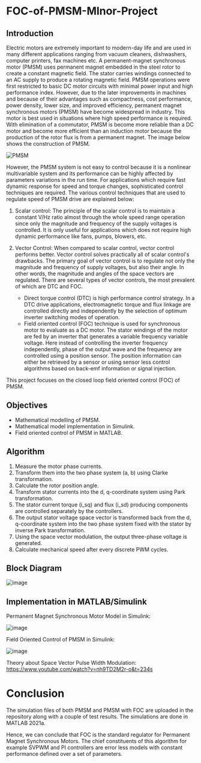 # FOC-of-PMSM-MInor-Project

## Introduction

Electric motors are extremely important to modern-day life and are used in many different applications ranging from vacuum cleaners, dishwashers, computer printers, fax machines etc. A permanent-magnet synchronous motor (PMSM) uses permanent magnet embedded in the steel rotor to create a constant magnetic field. The stator carries windings connected to an AC supply to produce a rotating magnetic field.
PMSM operations were first restricted to basic DC motor circuits with minimal power input and high performance index. However, due to the later improvements in machines and because of their advantages such as compactness, cost performance, power density, lower size, and improved efficiency, permanent magnet synchronous motors (PMSM) have become widespread in industry. This motor is best used in situations where high speed performance is required. With elimination of a commutator, PMSM is become more reliable than a DC motor and become more efficient than an induction motor because the production of the rotor flux is from a permanent magnet. The image below shows the construction of PMSM.

![PMSM](https://user-images.githubusercontent.com/67676040/124380763-2c5adc00-dcdc-11eb-93e9-a4777df9ce3c.png)

However, the PMSM system is not easy to control because it is a nonlinear multivariable system and its performance can be highly affected by parameters variations in the run time. For applications which require fast dynamic response for speed and torque changes, sophisticated control techniques are required. The various control techniques that are used to regulate speed of PMSM drive are explained below: 

1. Scalar control: The principle of the scalar control is to maintain a constant V/Hz ratio almost through the whole speed range operation since only the magnitude and frequency of the supply voltages is controlled. It is only useful for applications which does not require high dynamic performance like fans, pumps, blowers, etc.

2. Vector Control: When compared to scalar control, vector control performs better. Vector control solves practically all of scalar control's drawbacks. The primary goal of vector control is to regulate not only the magnitude and frequency of supply voltages, but also their angle. In other words, the magnitude and angles of the space vectors are regulated. There are several types of vector controls, the most prevalent of which are DTC and FOC.

    - Direct torque control (DTC) is high performance control strategy. In a DTC drive applications, electromagnetic torque and flux linkage are controlled directly and independently by the selection of optimum inverter switching modes of operation.
    - Field oriented control (FOC) technique is used for synchronous motor to evaluate as a DC motor. The stator windings of the motor are fed by an inverter that generates a variable frequency variable voltage. Here instead of controlling the inverter frequency independently, phase of the output wave and the frequency are controlled using a position sensor. The position information can either be retrieved by a sensor or using sensor less control algorithms based on back-emf information or signal injection.

This project focuses on the closed loop field oriented control (FOC) of PMSM.

## Objectives

- Mathematical modelling of PMSM.
- Mathematical model implementation in Simulink.
- Field oriented control of PMSM in MATLAB.

## Algorithm

1. Measure the motor phase currents.
2. Transform them into the two phase system (a, b) using Clarke transformation.
3. Calculate the rotor position angle.
4. Transform stator currents into the d, q-coordinate system using Park transformation.
5. The stator current torque (i_sq) and flux (i_sd) producing components are controlled separately by the controllers.
6. The output stator voltage space vector is transformed back from the d, q-coordinate system into the two phase system fixed with the stator by inverse Park transformation.
7. Using the space vector modulation, the output three-phase voltage is generated.
8. Calculate mechanical speed after every discrete PWM cycles.

## Block Diagram

![image](https://user-images.githubusercontent.com/67676040/124380871-e8b4a200-dcdc-11eb-829f-b376740b81cd.png)

## Implementation in MATLAB/Simulink

Permanent Magnet Synchronous Motor Model in Simulink:

![image](https://user-images.githubusercontent.com/67676040/124380921-34674b80-dcdd-11eb-82bd-e039023ea8a7.png)

Field Oriented Control of PMSM in Simulink:

![image](https://user-images.githubusercontent.com/67676040/124380953-814b2200-dcdd-11eb-84fe-228b05732f18.png)

Theory about Space Vector Pulse Width Modulation: https://www.youtube.com/watch?v=nh9TD2M2r-o&t=234s 

# Conclusion

The simulation files of both PMSM and PMSM with FOC are uploaded in the repository along with a couple of test results. The simulations are done in MATLAB 2021a.

Hence, we can conclude that FOC is the standard regulator for Permanent Magnet Synchronous Motors. The chief constituents of this algorithm for example SVPWM and PI controllers are error less models with constant performance defined over a set of parameters.

